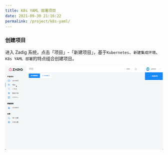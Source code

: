 ```yaml
---
title: K8s YAML 部署项目
date: 2021-09-30 21:16:22
permalink: /project/k8s-yaml/
---
```


### 创建项目

进入 Zadig 系统，点击「项目」-「新建项目」，基于`Kubernetes`、`新建集成环境`、`K8s YAML 部署`的特点组合创建项目。

![创建项目](../_images/project_create_k8s_yaml.gif)